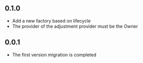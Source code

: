 ## 0.1.0

* Add a new factory based on lifecycle
* The provider of the adjustment provider must be the Owner

## 0.0.1

* The first version migration is completed
